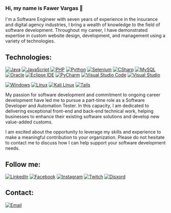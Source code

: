 ### Hi, my name is Fawer Vargas 👋

I'm a Software Engineer with seven years of experience in the insurance and digital agency industries, I bring a wealth of knowledge to the field of software development. Throughout my career, I have demonstrated expertise in custom website design, development, and management using a variety of technologies.

## Technologies:
[![Java](https://img.shields.io/badge/Java-007396?style=for-the-badge&logo=java&logoColor=white&labelColor=101010)]()
[![JavaScript](https://img.shields.io/badge/JavaScript-F7DF1E?style=for-the-badge&logo=javascript&logoColor=white&labelColor=101010)]()
[![PHP](https://img.shields.io/badge/php-777BB4?style=for-the-badge&logo=php&logoColor=white&labelColor=101010)]()
[![Python](https://img.shields.io/badge/Python-yellow?style=for-the-badge&logo=python&logoColor=white&labelColor=101010)]()
[![Selenium](https://img.shields.io/badge/selenium-43B02A?style=for-the-badge&logo=selenium&logoColor=white&labelColor=101010)]()
[![CSharp](https://img.shields.io/badge/c_sharp-green?style=for-the-badge&logo=csharp&logoColor=white&labelColor=101010)]()
[![MySQL](https://img.shields.io/badge/MySQL-4479A1?style=for-the-badge&logo=mysql&logoColor=white&labelColor=101010)]()
[![Oracle](https://img.shields.io/badge/oracle-EB1510?style=for-the-badge&logo=oracle&logoColor=white&labelColor=101010)]()
[![Eclipse IDE](https://img.shields.io/badge/eclipse_ide-2C2255?style=for-the-badge&logo=eclipseide&logoColor=white&labelColor=101010)]()
[![PyCharm](https://img.shields.io/badge/pycharm-000000?style=for-the-badge&logo=pycharm&logoColor=white&labelColor=101010)]()
[![Visual Studio Code](https://img.shields.io/badge/vs_code-007ACC?style=for-the-badge&logo=visualstudiocode&logoColor=white&labelColor=101010)]()
[![Visual Studio](https://img.shields.io/badge/visual_studio-5C2D91?style=for-the-badge&logo=visualstudio&logoColor=white&labelColor=101010)]()

[![Windows](https://img.shields.io/badge/windows-0078D6?style=for-the-badge&logo=windows&logoColor=white&labelColor=101010)]()
[![Linux](https://img.shields.io/badge/linux-FCC624?style=for-the-badge&logo=linux&logoColor=white&labelColor=101010)]()
[![Kali Linux](https://img.shields.io/badge/kali_linux-557C94?style=for-the-badge&logo=kalilinux&logoColor=white&labelColor=101010)]()
[![Tails](https://img.shields.io/badge/tails-56347C?style=for-the-badge&logo=tails&logoColor=white&labelColor=101010)]()


My passion for software development and commitment to ongoing career development have led me to pursue a part-time role as a Software Developer and Automation Tester. In this capacity, I am dedicated to delivering exceptional front-end and back-end technical work, helping businesses to enhance their existing software solutions and develop new value-added customs.

I am excited about the opportunity to leverage my skills and experience to make a meaningful contribution to your organization. Please do not hesitate to contact me to discuss how I can help support your software development needs.

## Follow me:
[![LinkedIn](https://img.shields.io/badge/LinkedIn-Fawer_Vargas-0077B5?style=for-the-badge&logo=linkedin&logoColor=white&labelColor=101010)](https://www.linkedin.com/in/fawer5/)
[![Facebook](https://img.shields.io/badge/Facebook-@fawer5-1877F2?style=for-the-badge&logo=facebook&logoColor=white&labelColor=101010)](https://facebook.com/fawer5)
[![Instagram](https://img.shields.io/badge/Instagram-@fawer5-E4405F?style=for-the-badge&logo=instagram&logoColor=white&labelColor=101010)](https://instagram.com/fawer5)
[![Twitch](https://img.shields.io/badge/Twitch-@fawer5-1DA1F2?style=for-the-badge&logo=twitch&logoColor=white&labelColor=101010)](https://twitch.com/fawer5)
[![Disxord](https://img.shields.io/badge/Discord-@fawer5-5865F2?style=for-the-badge&logo=discord&logoColor=white&labelColor=101010)](https://discord.com/users/836960362770989137)

## Contact:
[![Email](https://img.shields.io/badge/fawer5@hotmail.com-D14836?style=for-the-badge&logo=microsoftoutlook&logoColor=white&labelColor=101010)](mailto:fawer5@hotmail.com)



<!--
**fawer5dev/fawer5dev** is a ✨ _special_ ✨ repository because its `README.md` (this file) appears on your GitHub profile.

Here are some ideas to get you started:

- 🔭 I’m currently working on ...
- 🌱 I’m currently learning ...
- 👯 I’m looking to collaborate on ...
- 🤔 I’m looking for help with ...
- 💬 Ask me about ...
- 📫 How to reach me: ...
- 😄 Pronouns: ...
- ⚡ Fun fact: ...
-->
